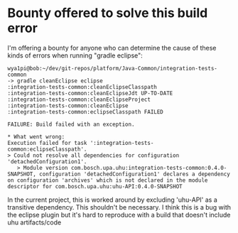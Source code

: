 # Bounty offered to solve this build error

I'm offering a bounty for anyone who can determine the cause of these kinds of errors when running
"gradle eclipse":

    wya1pi@bob:~/dev/git-repos/platform/Java-Common/integration-tests-common
    -> gradle cleanEclipse eclipse
    :integration-tests-common:cleanEclipseClasspath
    :integration-tests-common:cleanEclipseJdt UP-TO-DATE
    :integration-tests-common:cleanEclipseProject
    :integration-tests-common:cleanEclipse
    :integration-tests-common:eclipseClasspath FAILED

    FAILURE: Build failed with an exception.

    * What went wrong:
    Execution failed for task ':integration-tests-common:eclipseClasspath'.
    > Could not resolve all dependencies for configuration 'detachedConfiguration1'.
       > Module version com.bosch.upa.uhu:integration-tests-common:0.4.0-SNAPSHOT, configuration 'detachedConfiguration1' declares a dependency on configuration 'archives' which is not declared in the module descriptor for com.bosch.upa.uhu:uhu-API:0.4.0-SNAPSHOT
    
In the current project, this is worked around by excluding 'uhu-API' as a transitive dependency.
This shouldn't be necessary. I think this is a bug with the eclipse plugin but it's hard to 
reproduce with a build that doesn't include uhu artifacts/code
